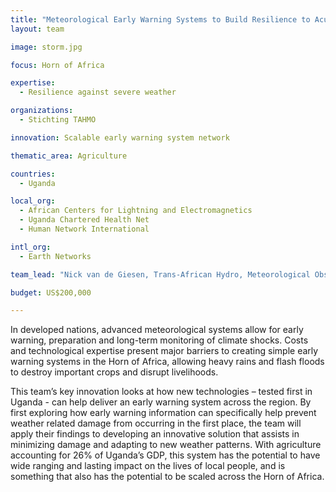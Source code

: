 ```yaml
---
title: "Meteorological Early Warning Systems to Build Resilience to Acute Climate‐Induced Shocks"
layout: team

image: storm.jpg

focus: Horn of Africa

expertise:
  - Resilience against severe weather 

organizations:
  - Stichting TAHMO

innovation: Scalable early warning system network

thematic_area: Agriculture

countries:
  - Uganda

local_org:
  - African Centers for Lightning and Electromagnetics
  - Uganda Chartered Health Net
  - Human Network International

intl_org:
  - Earth Networks

team_lead: "Nick van de Giesen, Trans-African Hydro, Meteorological Observatory (TAHMO)"

budget: US$200,000

---
```


In developed nations, advanced meteorological systems allow for early warning, preparation and long-term monitoring of climate shocks. Costs and technological expertise present major barriers to creating simple early warning systems in the Horn of Africa, allowing heavy rains and flash floods to destroy important crops and disrupt livelihoods.

This team’s key innovation looks at how new technologies – tested first in Uganda - can help deliver an early warning system across the region. By first exploring how early warning information can specifically help prevent weather related damage from occurring in the first place, the team will apply their findings to developing an innovative solution that assists in minimizing damage and adapting to new weather patterns. With agriculture accounting for 26% of Uganda’s GDP, this system has the potential to have wide ranging and lasting impact on the lives of local people, and is something that also has the potential to be scaled across the Horn of Africa.

